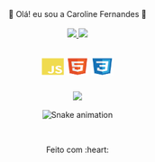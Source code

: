 <div align="center">
  💞 Olá! eu sou a Caroline Fernandes 💞
</div><br>

<div align="center">
  <a href="https://github.com/carolinefcosta">
    <img height="150em" src="https://github-readme-stats.vercel.app/api?username=carolinefcosta&count_private=true&include_all_commits=true&show_icons=true&theme=dracula&hide_border=false&show_owner=true"/>
    <img height="150em" src="https://github-readme-stats.vercel.app/api/top-langs/?username=carolinefcosta&theme=dracula&hide_border=false&&layout=compact"/>
  </a>
</div>
</div>
<div align="center" valign="top"><br>
<div style="display: inline_block"><br>
  <img align="center" alt="Rafa-Js" height="30" width="40" src="https://raw.githubusercontent.com/devicons/devicon/master/icons/javascript/javascript-plain.svg">
  <img align="center" alt="Rafa-HTML" height="30" width="40" src="https://raw.githubusercontent.com/devicons/devicon/master/icons/html5/html5-original.svg">
  <img align="center" alt="Rafa-CSS" height="30" width="40" src="https://raw.githubusercontent.com/devicons/devicon/master/icons/css3/css3-original.svg">
</div>
  
  ##
<div> 
  <a href="https://www.linkedin.com/in/carolinefernandescosta/" target="_blank"><img src="https://img.shields.io/badge/-LinkedIn-%230077B5?style=for-the-badge&logo=linkedin&logoColor=white" target="_blank"></a> 
</div>
  
![Snake animation](https://github.com/carolinefcosta/carolinefcosta/blob/output/github-contribution-grid-snake.svg)

<div align="center"><br>
  <p>Feito com :heart: 

